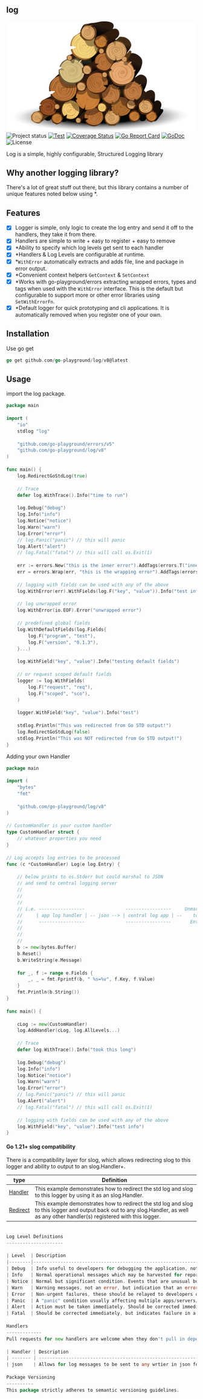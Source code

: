## log
<img align="center" src="https://raw.githubusercontent.com/go-playground/log/master/logo.png">![Project status](https://img.shields.io/badge/version-8.1.1-green.svg)
[![Test](https://github.com/go-playground/log/actions/workflows/go.yml/badge.svg)](https://github.com/go-playground/log/actions/workflows/go.yml)
[![Coverage Status](https://coveralls.io/repos/github/go-playground/log/badge.svg?branch=master)](https://coveralls.io/github/go-playground/log?branch=master)
[![Go Report Card](https://goreportcard.com/badge/github.com/go-playground/log)](https://goreportcard.com/report/github.com/go-playground/log)
[![GoDoc](https://godoc.org/github.com/go-playground/log?status.svg)](https://godoc.org/github.com/go-playground/log)
![License](https://img.shields.io/dub/l/vibe-d.svg)

Log is a simple, highly configurable, Structured Logging library

Why another logging library?
----------------------------
There's a lot of great stuff out there, but this library contains a number of unique features noted below using *.

Features
--------
- [x] Logger is simple, only logic to create the log entry and send it off to the handlers, they take it from there.
- [x] Handlers are simple to write + easy to register + easy to remove
- [x] *Ability to specify which log levels get sent to each handler
- [x] *Handlers & Log Levels are configurable at runtime.
- [x] *`WithError` automatically extracts and adds file, line and package in error output.
- [x] *Convenient context helpers `GetContext` & `SetContext`
- [x] *Works with go-playground/errors extracting wrapped errors, types and tags when used with the `WithError` interface. This is the default but configurable to support more or other error libraries using `SetWithErrorFn`.
- [x] *Default logger for quick prototyping and cli applications. It is automatically removed when you register one of your own.

Installation
-----------

Use go get 

```go
go get github.com/go-playground/log/v8@latest
``` 

Usage
------
import the log package.
```go
package main

import (
	"io"
	stdlog "log"

	"github.com/go-playground/errors/v5"
	"github.com/go-playground/log/v8"
)

func main() {
	log.RedirectGoStdLog(true)

	// Trace
	defer log.WithTrace().Info("time to run")

	log.Debug("debug")
	log.Info("info")
	log.Notice("notice")
	log.Warn("warn")
	log.Error("error")
	// log.Panic("panic") // this will panic
	log.Alert("alert")
	// log.Fatal("fatal") // this will call os.Exit(1)

	err := errors.New("this is the inner error").AddTags(errors.T("inner", "tag"))
	err = errors.Wrap(err, "this is the wrapping error").AddTags(errors.T("outer", "tag"))

	// logging with fields can be used with any of the above
	log.WithError(err).WithFields(log.F("key", "value")).Info("test info")

	// log unwrapped error
	log.WithError(io.EOF).Error("unwrapped error")

	// predefined global fields
	log.WithDefaultFields(log.Fields{
		log.F("program", "test"),
		log.F("version", "0.1.3"),
	}...)

	log.WithField("key", "value").Info("testing default fields")

	// or request scoped default fields
	logger := log.WithFields(
		log.F("request", "req"),
		log.F("scoped", "sco"),
	)

	logger.WithField("key", "value").Info("test")

	stdlog.Println("This was redirected from Go STD output!")
	log.RedirectGoStdLog(false)
	stdlog.Println("This was NOT redirected from Go STD output!")
}
```

Adding your own Handler
```go
package main

import (
	"bytes"
	"fmt"

	"github.com/go-playground/log/v8"
)

// CustomHandler is your custom handler
type CustomHandler struct {
	// whatever properties you need
}

// Log accepts log entries to be processed
func (c *CustomHandler) Log(e log.Entry) {

	// below prints to os.Stderr but could marshal to JSON
	// and send to central logging server
	//																						       ---------
	// 				                                                                 |----------> | console |
	//                                                                               |             ---------
	// i.e. -----------------               -----------------     Unmarshal    -------------       --------
	//     | app log handler | -- json --> | central log app | --    to    -> | log handler | --> | syslog |
	//      -----------------               -----------------       Entry      -------------       --------
	//      																         |             ---------
	//                                  									         |----------> | DataDog |
	//          																	        	   ---------
	b := new(bytes.Buffer)
	b.Reset()
	b.WriteString(e.Message)

	for _, f := range e.Fields {
		_, _ = fmt.Fprintf(b, " %s=%v", f.Key, f.Value)
	}
	fmt.Println(b.String())
}

func main() {

	cLog := new(CustomHandler)
	log.AddHandler(cLog, log.AllLevels...)

	// Trace
	defer log.WithTrace().Info("took this long")

	log.Debug("debug")
	log.Info("info")
	log.Notice("notice")
	log.Warn("warn")
	log.Error("error")
	// log.Panic("panic") // this will panic
	log.Alert("alert")
	// log.Fatal("fatal") // this will call os.Exit(1)

	// logging with fields can be used with any of the above
	log.WithField("key", "value").Info("test info")
}
```

#### Go 1.21+ slog compatibility

There is a compatibility layer for slog, which allows redirecting slog to this logger and ability to output to an slog.Handler+.

| type                                        | Definition                                                                                                                                                                          |
|---------------------------------------------|-------------------------------------------------------------------------------------------------------------------------------------------------------------------------------------|
| [Handler](_examples/slog/hanlder/main.go)   | This example demonstrates how to redirect the std log and slog to this logger by using it as an slog.Handler.                                                                       |
| [Redirect](_examples/slog/redirect/main.go) | This example demonstrates how to redirect the std log and slog to this logger and output back out to any slog.Handler, as well as any other handler(s) registered with this logger. |

```go

Log Level Definitions
---------------------

| Level  | Description                                                                                                                                                                                               |
|--------|-----------------------------------------------------------------------------------------------------------------------------------------------------------------------------------------------------------|
| Debug  | Info useful to developers for debugging the application, not useful during normal operations.                                                                                                             |
| Info   | Normal operational messages which may be harvested for reporting, measuring throughput, etc. no action required.                                                                                          |
| Notice | Normal but significant condition. Events that are unusual but not error conditions eg. might be summarized in an email to developers or admins to spot potential problems - no immediate action required. |
| Warn   | Warning messages, not an error, but indication that an error will occur if action is not taken, e.g. file system 85% full. Each item must be resolved within a given time.                                |
| Error  | Non-urgent failures, these should be relayed to developers or admins; each item must be resolved within a given time.                                                                                     |
| Panic  | A "panic" condition usually affecting multiple apps/servers/sites. At this level it would usually notify all tech staff on call.                                                                          |
| Alert  | Action must be taken immediately. Should be corrected immediately, therefore notify staff who can fix the problem. An example would be the loss of a primary ISP connection.                              |
| Fatal  | Should be corrected immediately, but indicates failure in a primary system, an example is a loss of a backup ISP connection. ( same as SYSLOG CRITICAL )                                                  |

Handlers
-------------
Pull requests for new handlers are welcome when they don't pull in dependencies, it is preferred to have a dedicated package in this case.

| Handler | Description                                                                                                                              | Docs                                                                                                                                                              |
| ------- | ---------------------------------------------------------------------------------------------------------------------------------------- | ----------------------------------------------------------------------------------------------------------------------------------------------------------------- |
| json    | Allows for log messages to be sent to any wrtier in json format.                                                                         | [![GoDoc](https://godoc.org/github.com/go-playground/log/handlers/json?status.svg)](https://godoc.org/github.com/go-playground/log/handlers/json)                 |

Package Versioning
----------
This package strictly adheres to semantic versioning guidelines.